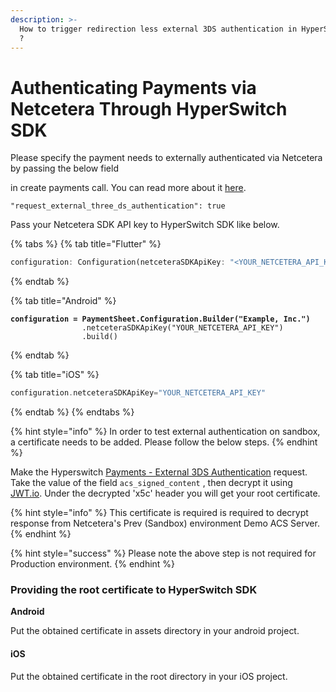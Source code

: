 ```yaml
---
description: >-
  How to trigger redirection less external 3DS authentication in HyperSwitch SDK
  ?
---
```


# Authenticating Payments via Netcetera Through HyperSwitch SDK

Please specify the payment needs to externally authenticated via Netcetera by passing the below field&#x20;

in create payments call. You can read more about it [here](../../../../features/payment-flows-and-management/external-authentication-for-3ds.md#id-1.-create-a-payment-from-your-server-with-request\_external\_three\_ds\_authentication-as-true).

```
"request_external_three_ds_authentication": true
```

Pass your Netcetera SDK API key to HyperSwitch SDK like below.

{% tabs %}
{% tab title="Flutter" %}
```dart
configuration: Configuration(netceteraSDKApiKey: "<YOUR_NETCETERA_API_KEY>")
```
{% endtab %}

{% tab title="Android" %}
<pre class="language-kotlin"><code class="lang-kotlin"><strong>configuration = PaymentSheet.Configuration.Builder("Example, Inc.")
</strong>                .netceteraSDKApiKey("YOUR_NETCETERA_API_KEY")
                .build()
</code></pre>
{% endtab %}

{% tab title="iOS" %}
```swift
configuration.netceteraSDKApiKey="YOUR_NETCETERA_API_KEY"
```
{% endtab %}
{% endtabs %}

{% hint style="info" %}
In order to test external authentication on sandbox, a certificate needs to be added. Please follow the below steps.
{% endhint %}

Make the Hyperswitch [Payments - External 3DS Authentication](https://api-reference.hyperswitch.io/api-reference/payments/payments--external-3ds-authentication) request. Take the value of the field `acs_signed_content` , then decrypt it using [JWT.io](https://jwt.io/).  Under the decrypted 'x5c' header you will get your root certificate.

{% hint style="info" %}
This certificate is required is required to decrypt response from Netcetera's Prev (Sandbox) environment Demo ACS Server.
{% endhint %}

{% hint style="success" %}
&#x20;Please note the above step is not required for Production environment.
{% endhint %}

### Providing the root certificate to HyperSwitch SDK

**Android**

Put the obtained certificate in assets directory in your android project.&#x20;

#### iOS

Put the obtained certificate in the root directory in your iOS project.&#x20;

